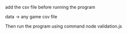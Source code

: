 add the csv file before running the program

data 
-> any game csv file

Then run the program using command node validation.js
